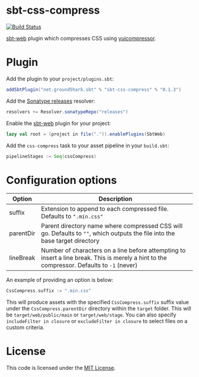 sbt-css-compress
===========
[![Build Status](https://api.travis-ci.org/ground5hark/sbt-css-compress.png?branch=master)](https://travis-ci.org/ground5hark/sbt-css-compress)

[sbt-web] plugin which compresses CSS using [yuicompressor].

Plugin
======
Add the plugin to your `project/plugins.sbt`:
```scala
addSbtPlugin("net.ground5hark.sbt" % "sbt-css-compress" % "0.1.3")
```

Add the [Sonatype releases] resolver:
```scala
resolvers += Resolver.sonatypeRepo("releases")
```

Enable the [sbt-web] plugin for your project:
```scala
lazy val root = (project in file(".")).enablePlugins(SbtWeb)
```

Add the `css-compress` task to your asset pipeline in your `build.sbt`:
```scala
pipelineStages := Seq(cssCompress)
```

Configuration options
=====================
Option              | Description
--------------------|------------
suffix              | Extension to append to each compressed file. Defaults to `".min.css"`
parentDir           | Parent directory name where compressed CSS will go. Defaults to `""`, which outputs the file into the base target directory
lineBreak           | Number of characters on a line before attempting to insert a line break. This is merely a hint to the compressor. Defaults to `-1` (never)

An example of providing an option is below:

```scala
CssCompress.suffix := ".min.css"
```

This will produce assets with the specified `CssCompress.suffix` suffix value under the `CssCompress.parentDir`
directory within the `target` folder. This will be `target/web/public/main` or `target/web/stage`. You can also specify
`includeFilter in closure` or `excludeFilter in closure` to select files on a custom criteria.

License
=======
This code is licensed under the [MIT License].

[sbt-web]:https://github.com/sbt/sbt-web
[yuicompressor]:http://yui.github.io/yuicompressor/
[MIT License]:http://opensource.org/licenses/MIT
[Sonatype releases]:https://oss.sonatype.org/content/repositories/releases/
